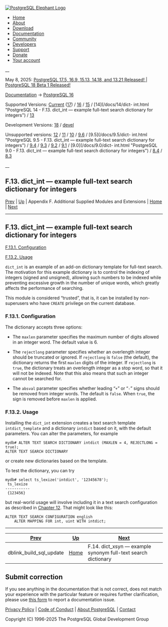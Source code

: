 [ ![PostgreSQL Elephant Logo](/media/img/about/press/elephant.png) ](/)

  * [Home](/ "Home")
  * [About](/about/ "About")
  * [Download](/download/ "Download")
  * [Documentation](/docs/ "Documentation")
  * [Community](/community/ "Community")
  * [Developers](/developer/ "Developers")
  * [Support](/support/ "Support")
  * [Donate](/about/donate/ "Donate")
  * [Your account](/account/ "Your account")

__

May 8, 2025: [ PostgreSQL 17.5, 16.9, 15.13, 14.18, and 13.21 Released! ](/about/news/postgresql-175-169-1513-1418-and-1321-released-3072/) | [ PostgreSQL 18 Beta 1 Released! ](/about/news/postgresql-18-beta-1-released-3070/)

[Documentation](/docs/ "Documentation") -> [PostgreSQL
16](/docs/16/index.html)

Supported Versions: [Current](/docs/current/dict-int.html "PostgreSQL 17 -
F.13. dict_int — example full-text search dictionary for integers")
([17](/docs/17/dict-int.html "PostgreSQL 17 - F.13. dict_int — example full-
text search dictionary for integers")) / [16](/docs/16/dict-int.html
"PostgreSQL 16 - F.13. dict_int — example full-text search dictionary for
integers") / [15](/docs/15/dict-int.html "PostgreSQL 15 - F.13. dict_int —
example full-text search dictionary for integers") / [14](/docs/14/dict-
int.html "PostgreSQL 14 - F.13. dict_int — example full-text search dictionary
for integers") / [13](/docs/13/dict-int.html "PostgreSQL 13 - F.13. dict_int —
example full-text search dictionary for integers")

Development Versions: [18](/docs/18/dict-int.html "PostgreSQL 18 -
F.13. dict_int — example full-text search dictionary for integers") /
[devel](/docs/devel/dict-int.html "PostgreSQL devel - F.13. dict_int — example
full-text search dictionary for integers")

Unsupported versions: [12](/docs/12/dict-int.html "PostgreSQL 12 -
F.13. dict_int — example full-text search dictionary for integers") /
[11](/docs/11/dict-int.html "PostgreSQL 11 - F.13. dict_int — example full-
text search dictionary for integers") / [10](/docs/10/dict-int.html
"PostgreSQL 10 - F.13. dict_int — example full-text search dictionary for
integers") / [9.6](/docs/9.6/dict-int.html "PostgreSQL 9.6 - F.13. dict_int —
example full-text search dictionary for integers") / [9.5](/docs/9.5/dict-
int.html "PostgreSQL 9.5 - F.13. dict_int — example full-text search
dictionary for integers") / [9.4](/docs/9.4/dict-int.html "PostgreSQL 9.4 -
F.13. dict_int — example full-text search dictionary for integers") /
[9.3](/docs/9.3/dict-int.html "PostgreSQL 9.3 - F.13. dict_int — example full-
text search dictionary for integers") / [9.2](/docs/9.2/dict-int.html
"PostgreSQL 9.2 - F.13. dict_int — example full-text search dictionary for
integers") / [9.1](/docs/9.1/dict-int.html "PostgreSQL 9.1 - F.13. dict_int —
example full-text search dictionary for integers") / [9.0](/docs/9.0/dict-
int.html "PostgreSQL 9.0 - F.13. dict_int — example full-text search
dictionary for integers") / [8.4](/docs/8.4/dict-int.html "PostgreSQL 8.4 -
F.13. dict_int — example full-text search dictionary for integers") /
[8.3](/docs/8.3/dict-int.html "PostgreSQL 8.3 - F.13. dict_int — example full-
text search dictionary for integers")

__

F.13. dict_int — example full-text search dictionary for integers  
---  
[Prev](contrib-dblink-build-sql-update.html "dblink_build_sql_update")  | [Up](contrib.html "Appendix F. Additional Supplied Modules and Extensions") | Appendix F. Additional Supplied Modules and Extensions | [Home](index.html "PostgreSQL 16.9 Documentation") |  [Next](dict-xsyn.html "F.14. dict_xsyn — example synonym full-text search dictionary")  
  
* * *

## F.13. dict_int — example full-text search dictionary for integers #

[F.13.1. Configuration](dict-int.html#DICT-INT-CONFIG)

[F.13.2. Usage](dict-int.html#DICT-INT-USAGE)

`dict_int` is an example of an add-on dictionary template for full-text
search. The motivation for this example dictionary is to control the indexing
of integers (signed and unsigned), allowing such numbers to be indexed while
preventing excessive growth in the number of unique words, which greatly
affects the performance of searching.

This module is considered “trusted”, that is, it can be installed by non-
superusers who have `CREATE` privilege on the current database.

### F.13.1. Configuration #

The dictionary accepts three options:

  * The `maxlen` parameter specifies the maximum number of digits allowed in an integer word. The default value is 6.

  * The `rejectlong` parameter specifies whether an overlength integer should be truncated or ignored. If `rejectlong` is `false` (the default), the dictionary returns the first `maxlen` digits of the integer. If `rejectlong` is `true`, the dictionary treats an overlength integer as a stop word, so that it will not be indexed. Note that this also means that such an integer cannot be searched for.

  * The `absval` parameter specifies whether leading “`+`” or “`-`” signs should be removed from integer words. The default is `false`. When `true`, the sign is removed before `maxlen` is applied.

### F.13.2. Usage #

Installing the `dict_int` extension creates a text search template
`intdict_template` and a dictionary `intdict` based on it, with the default
parameters. You can alter the parameters, for example

    
    
    mydb# ALTER TEXT SEARCH DICTIONARY intdict (MAXLEN = 4, REJECTLONG = true);
    ALTER TEXT SEARCH DICTIONARY
    

or create new dictionaries based on the template.

To test the dictionary, you can try

    
    
    mydb# select ts_lexize('intdict', '12345678');
     ts_lexize
    -----------
     {123456}
    

but real-world usage will involve including it in a text search configuration
as described in [Chapter 12](textsearch.html "Chapter 12. Full Text Search").
That might look like this:

    
    
    ALTER TEXT SEARCH CONFIGURATION english
        ALTER MAPPING FOR int, uint WITH intdict;
    

* * *

[Prev](contrib-dblink-build-sql-update.html "dblink_build_sql_update")  | [Up](contrib.html "Appendix F. Additional Supplied Modules and Extensions") |  [Next](dict-xsyn.html "F.14. dict_xsyn — example synonym full-text search dictionary")  
---|---|---  
dblink_build_sql_update  | [Home](index.html "PostgreSQL 16.9 Documentation") |  F.14. dict_xsyn — example synonym full-text search dictionary  
  
## Submit correction

If you see anything in the documentation that is not correct, does not match
your experience with the particular feature or requires further clarification,
please use [this form](/account/comments/new/16/dict-int.html/) to report a
documentation issue.

[Privacy Policy](/about/privacypolicy) | [Code of Conduct](/about/policies/coc/) | [About PostgreSQL](/about/) | [Contact](/about/contact/)  

Copyright (C) 1996-2025 The PostgreSQL Global Development Group

